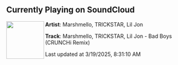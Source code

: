 ## Currently Playing on SoundCloud

[<img align="left" width="100" src="https://i1.sndcdn.com/artworks-n7z6R0EMWR3eAsEf-9upsfg-t500x500.png">](https://soundcloud.com/marshmellomusic/bad-boys-crunchi-remix?in=saxurn/sets/goth-cloth)

**Artist**: Marshmello, TRICKSTAR, Lil Jon 

**Track**: Marshmello, TRICKSTAR, Lil Jon - Bad Boys (CRUNCHi Remix)

Last updated at 3/19/2025, 8:31:10 AM
